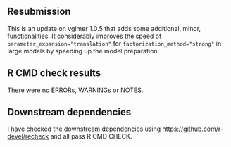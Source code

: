 ## Resubmission

This is an update on vglmer 1.0.5 that adds some additional, minor,
functionalities. It considerably improves the speed of
`parameter_expansion="translation"` for `factorization_method="strong"` in large
models by speeding up the model preparation.

## R CMD check results

There were no ERRORs, WARNINGs or NOTES. 

## Downstream dependencies

I have checked the downstream dependencies using
https://github.com/r-devel/recheck and all pass R CMD CHECK.
